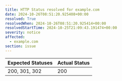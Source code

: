 ```yaml
---
title: HTTP Status resolved for example.com
date: 2024-10-26T08:51:20.925408+00:00
resolved: True
resolvedWhen: 2024-10-26T08:51:20.925414+00:00
resolvedStartTime: 2024-10-25T21:09:43.191474+00:00
severity: notice
affected:
  - example.com
section: issue
---
```


| Expected Statuses | Actual Status  |
|-------------------|----------------|
| 200, 301, 302 | 200 |
